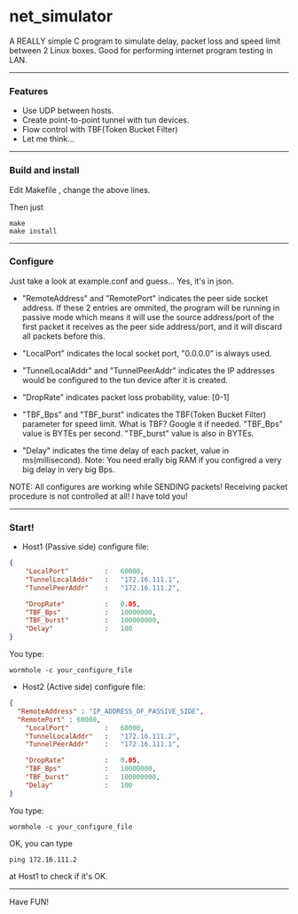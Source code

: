 # net_simulator
A REALLY simple C program to simulate delay, packet loss and speed limit between 2 Linux boxes. Good for performing internet program testing in LAN.

---

### Features
 * Use UDP between hosts.
 * Create point-to-point tunnel with tun devices.
 * Flow control with TBF(Token Bucket Filter)
 * Let me think...

---

### Build and install
Edit Makefile , change the above lines.

Then just
```
make
make install
```

---

### Configure
Just take a look at example.conf and guess... Yes, it's in json.

* "RemoteAddress" and "RemotePort" indicates the peer side socket address. If these 2 entries are ommited, the program will be running in passive mode which means it will use the source address/port of the first packet it receives as the peer side address/port, and it will discard all packets before this.

* "LocalPort" indicates the local socket port, "0.0.0.0" is always used.

* "TunnelLocalAddr" and "TunnelPeerAddr" indicates the IP addresses would be configured to the tun device after it is created. 
* "DropRate" indicates packet loss probability, value: [0-1]

* "TBF_Bps" and "TBF_burst" indicates the TBF(Token Bucket Filter) parameter for speed limit. What is TBF? Google it if needed. "TBF_Bps" value is BYTEs per second. "TBF_burst" value is also in BYTEs.

* "Delay" indicates the time delay of each packet, value in ms(millisecond). Note: You need erally big RAM if you configred a very big delay in very big Bps. 


NOTE: All configures are working while SENDING packets! Receiving packet procedure is not controlled at all! I have told you!

---

### Start!
* Host1 (Passive side)
configure file:
```json
{
	"LocalPort"			:	60000,
	"TunnelLocalAddr"	:	"172.16.111.1",
	"TunnelPeerAddr"	:	"172.16.111.2",

	"DropRate"			:	0.05,
	"TBF_Bps"			:	10000000,
	"TBF_burst"			:	100000000,
	"Delay"				:	100
}
```
You type:
```shell
wormhole -c your_configure_file
```

* Host2 (Active side)
configure file:
```json
{
  "RemoteAddress" : "IP_ADDRESS_OF_PASSIVE_SIDE",
  "RemotePort" : 60000,
	"LocalPort"			:	60000,
	"TunnelLocalAddr"	:	"172.16.111.2",
	"TunnelPeerAddr"	:	"172.16.111.1",

	"DropRate"			:	0.05,
	"TBF_Bps"			:	10000000,
	"TBF_burst"			:	100000000,
	"Delay"				:	100
}
```

You type:
```shell
wormhole -c your_configure_file
```

OK, you can type
```
ping 172.16.111.2
```
at Host1 to check if it's OK.

---

Have FUN!